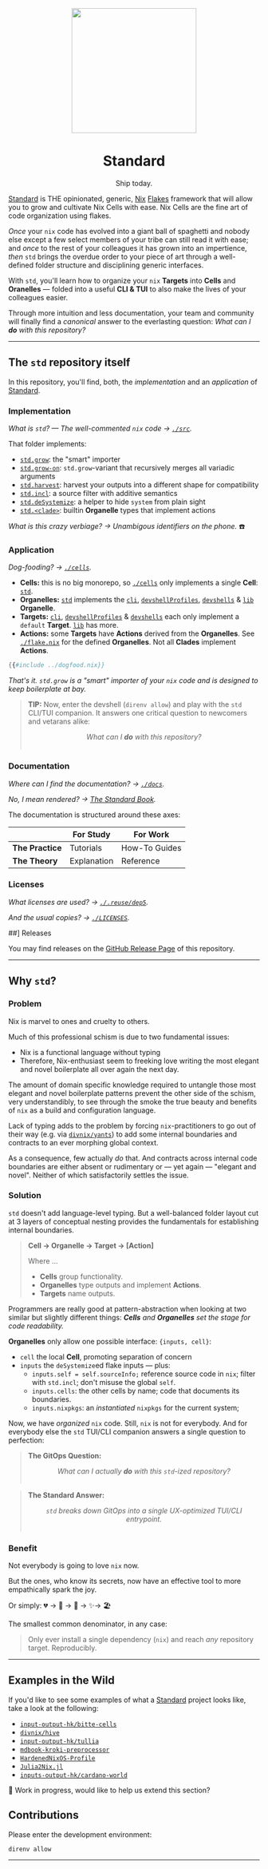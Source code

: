 <!--
SPDX-FileCopyrightText: 2022 The Standard Authors
SPDX-FileCopyrightText: 2022 Kevin Amado <kamadorueda@gmail.com>

SPDX-License-Identifier: Unlicense
-->

<div align="center">
  <img src="https://github.com/divnix/std/raw/main/artwork/logo.png" width="250" />
  <h1>Standard</h1>
  <p>Ship today.</span>
</div>

<!--
_By [Kevin Amado](https://github.com/kamadorueda),
with contributions from [David Arnold](https://github.com/blaggacao),
[Timothy DeHerrera](https://github.com/nrdxp)
and many more amazing people (see end of file for a full list)._
-->

[Standard][std] is THE opinionated, generic,
[Nix][nix] [Flakes][nix-flakes] framework
that will allow you to grow and cultivate
Nix Cells with ease. Nix Cells are the fine
art of code organization using flakes.

_Once_ your `nix` code has evolved into a giant
ball of spaghetti and nobody else except a few
select members of your tribe can still read it
with ease; and _once_ to the rest of your colleagues
it has grown into an impertience, _then_ `std`
brings the overdue order to your piece of art
through a well-defined folder structure and
disciplining generic interfaces.

With `std`, you'll learn how to organize your `nix`
**Targets** into **Cells** and **Oranelles** &mdash;
folded into a useful **CLI & TUI** to also make the
lives of your colleagues easier.

Through more intuition and less documentation,
your team and community will finally find a
_canonical_ answer to the everlasting question:
_What can I **do** with this repository?_

---

## The `std` repository itself

In this repository, you'll find, both, the _implementation_ and an _application_ of [Standard][std].

### Implementation

_What is `std`? &mdash; The well-commented `nix` code &rarr; [`./src`][src]._

That folder implements:

- [`std.grow`][grow]: the "smart" importer
- [`std.grow-on`][grow-on]: `std.grow`-variant that recursively merges all variadic arguments
- [`std.harvest`][harvest]: harvest your outputs into a different shape for compatibility
- [`std.incl`][incl]: a source filter with additive semantics
- [`std.deSystemize`][de-systemize]: a helper to hide `system` from plain sight
- [`std.<clade>`][clades]: builtin **Organelle** types that implement actions

_What is this crazy verbiage? &rarr; Unambigous identifiers on the phone._ ☎️

### Application

_Dog-fooding? &rarr; [`./cells`][cells]._

- **Cells:** this is no big monorepo, so [`./cells`][cells] only implements a single **Cell**: [`std`][std-cell].
- **Organelles:** [`std`][std-cell] implements the [`cli`][cli-organelle],
  [`devshellProfiles`][devshellprofiles-organelle], [`devshells`][devshells-organelle]
  & [`lib`][lib-organelle] **Organelle**.
- **Targets:** [`cli`][cli-organelle], [`devshellProfiles`][devshellprofiles-organelle] & [`devshells`][devshells-organelle]
  each only implement a `default` **Target**. [`lib`][lib-organelle] has more.
- **Actions:** some **Targets** have **Actions** derived from the **Organelles**. See [`./flake.nix`][flake]
  for the defined **Organelles**. Not all **Clades** implement **Actions**.

```nix
{{#include ../dogfood.nix}}
```

_That's it. `std.grow` is a "smart" importer of your `nix` code and is designed to keep boilerplate at bay._

> **TIP:**
> Now, enter the devshell (`direnv allow`) and play with the `std` CLI/TUI companion.
> It answers one critical question to newcomers and vetarans alike:
>
> <center><i>What can I <b>do</b> with this repository?</i></center>
> &emsp;

### Documentation

_Where can I find the documentation? &rarr; [`./docs`][docs]._

_No, I mean rendered? &rarr; [The Standard Book][book]._

The documentation is structured around these axes:

|                  | For Study   | For Work      |
| ---------------- | ----------- | ------------- |
| **The Practice** | Tutorials   | How-To Guides |
| **The Theory**   | Explanation | Reference     |

### Licenses

_What licenses are used? &rarr; [`./.reuse/dep5`][licensing]._

_And the usual copies? &rarr; [`./LICENSES`][licenses]._

##] Releases

You may find releases on the [GitHub Release Page][releases] of this repository.

---

## Why `std`?

### Problem

Nix is marvel to ones and cruelty to others.

Much of this professional schism is due to two fundamental issues:

- Nix is a functional language without typing
- Therefore, Nix-enthusiast seem to freeking love writing the most elegant and novel boilerplate all over again the next day.

The amount of domain specific knowledge required to untangle those most elegant and novel boilerplate patterns prevent
the other side of the schism, very understandibly, to see through the smoke the true beauty and benefits of `nix` as a
build and configuration language.

Lack of typing adds to the problem by forcing `nix`-practitioners to go out of their way (e.g. via [`divnix/yants`][yants]) to
add some internal boundaries and contracts to an ever morphing global context.

As a consequence, few actually _do_ that. And contracts across internal code boundaries are either absent or rudimentary or &mdash; yet again &mdash;
"elegant and novel". Neither of which satisfactorily settles the issue.

### Solution

`std` doesn't add language-level typing. But a well-balanced folder layout cut at 3 layers of conceptual
nesting provides the fundamentals for establishing internal boundaries.

> **Cell &rarr; Organelle &rarr; Target &rarr; [Action]**
>
> Where ...
>
> - **Cells** group functionality.
> - **Organelles** type outputs and implement **Actions**.
> - **Targets** name outputs.

Programmers are really good at pattern-abstraction when looking at two similar but slightly
different things: _**Cells** and **Organelles** set the stage for code readability._

**Organelles** only allow one possible interface: `{inputs, cell}`:

- `cell` the local **Cell**, promoting separation of concern
- `inputs` the `deSystemize`ed flake inputs &mdash; plus:
  - `inputs.self = self.sourceInfo;` reference source code in `nix`; filter with `std.incl`; don't misuse the global `self`.
  - `inputs.cells`: the other cells by name; code that documents its boundaries.
  - `inputs.nixpkgs`: an _instantiated_ `nixpkgs` for the current system;

Now, we have _organized_ `nix` code. Still, `nix` is not for everybody.
And for everybody else the `std` TUI/CLI companion answers a single question to perfection:

> **The GitOps Question:**
>
> <center><i>What can I actually <b>do</b> with this <code>std</code>-ized repository?</i></center>
> &emsp;

> **The Standard Answer:**
>
> <center><i><code>std</code> breaks down GitOps into a single UX-optimized TUI/CLI entrypoint.</i></center>
> &emsp;

### Benefit

Not everybody is going to love `nix` now.

But the ones, who know its secrets, now have an effective tool
to more empathically spark the joy.

Or simply: 💔 &rarr; 🧙 &rarr; 🔧 &rarr; ✨&rarr; 🏖️

The smallest common denominator, in any case:

> Only ever install a single dependency (`nix`) and reach _any_ repository target. Reproducibly.

---

## Examples in the Wild

If you'd like to see some examples
of what a [Standard][std] project looks like,
take a look at the following:

- [`input-output-hk/bitte-cells`][bitte-cells]
- [`divnix/hive`][divnix-hive]
- [`input-output-hk/tullia`][iog-tullia]
- [`mdbook-kroki-preprocessor`][mdbook-kroki-preprocessor]
- [`HardenedNixOS-Profile`][hardenednixos-profile]
- [`Julia2Nix.jl`][julia2nix]
- [`inputs-output-hk/cardano-world`][cardano-world]

:construction: Work in progress, would like to help us extend this section?

## Contributions

Please enter the development environment:

```console
direnv allow
```

---

[std-cell]: https://github.com/divnix/std/tree/main/cells/std
[cli-organelle]: https://github.com/divnix/std/blob/main/cells/std/cli.nix
[devshellprofiles-organelle]: https://github.com/divnix/std/blob/main/cells/std/devshellProfiles.nix
[devshells-organelle]: https://github.com/divnix/std/blob/main/cells/std/devshells.nix
[lib-organelle]: https://github.com/divnix/std/blob/main/cells/std/lib/default.nix
[cells]: https://github.com/divnix/std/tree/main/cells
[src]: https://github.com/divnix/std/tree/main/src
[docs]: https://github.com/divnix/std/tree/main/docs
[book]: https://divnix.github.io/std
[releases]: https://github.com/divnix/std/releases
[licensing]: https://github.com/divnix/std/blob/main/.reuse/dep5
[licenses]: https://github.com/divnix/std/tree/main/LICENSES
[grow]: https://github.com/divnix/std/blob/main/src/grow.nix
[grow-on]: https://github.com/divnix/std/blob/main/src/grow-on.nix
[harvest]: https://github.com/divnix/std/blob/main/src/harvest.nix
[incl]: https://github.com/divnix/std/blob/main/src/incl.nix
[de-systemize]: https://github.com/divnix/std/blob/main/src/de-systemize.nix
[clades]: https://github.com/divnix/std/blob/main/src/clades.nix
[flake]: https://github.com/divnix/std/blob/main/flake.nix
[yants]: https://github.com/divnix/yants
[bitte-cells]: https://github.com/input-output-hk/bitte-cells
[cardano-world]: https://github.com/input-output-hk/cardano-world
[divnix-hive]: https://github.com/divnix/hive
[hardenednixos-profile]: https://github.com/hardenedlinux/HardenedNixOS-Profile
[iog-tullia]: https://github.com/input-output-hk/tullia
[julia2nix]: https://github.com/JuliaCN/Julia2Nix.jl
[mdbook-kroki-preprocessor]: https://github.com/input-output-hk/mdbook-kroki-preprocessor
[nix-flakes]: https://nixos.wiki/wiki/Flakes
[nix]: https://nixos.org/manual/nix/unstable
[std]: https://github.com/divnix/std
